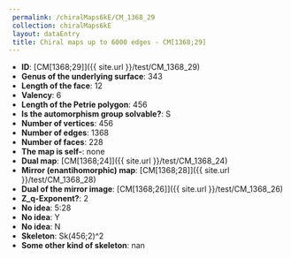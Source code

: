 ```yaml
--- 
 permalink: /chiralMaps6kE/CM_1368_29 
 collection: chiralMaps6kE
 layout: dataEntry
 title: Chiral maps up to 6000 edges - CM[1368;29]
---
```


- **ID**: [CM[1368;29]]({{ site.url }}/test/CM_1368_29)
- **Genus of the underlying surface**: 343
- **Length of the face**: 12
- **Valency**: 6
- **Length of the Petrie polygon**: 456
- **Is the automorphism group solvable?**: S
- **Number of vertices**: 456
- **Number of edges**: 1368
- **Number of faces**: 228
- **The map is self-**: none
- **Dual map**: [CM[1368;24]]({{ site.url }}/test/CM_1368_24)
- **Mirror (enantihomorphic) map**: [CM[1368;28]]({{ site.url }}/test/CM_1368_28)
- **Dual of the mirror image**: [CM[1368;26]]({{ site.url }}/test/CM_1368_26)
- **Z_q-Exponent?**: 2
- **No idea**:  5:28
- **No idea**: Y
- **No idea**: N
- **Skeleton**: Sk(456;2)^2
- **Some other kind of skeleton**: nan
